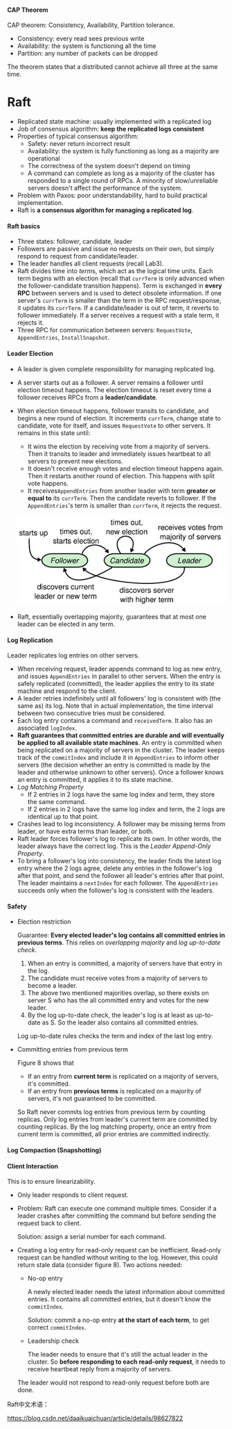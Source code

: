 #### CAP Theorem

CAP theorem: Consistency, Availability, Partition tolerance.

- Consistency: every read sees previous write
- Availability: the system is functioning all the time
- Partition: any number of packets can be dropped

The theorem states that a distributed cannot achieve all three at the same time. 



# Raft

- Replicated state machine: usually implemented with a replicated log
- Job of consensus algorithm: **keep the replicated logs consistent**
- Properties of typical consensus algorithm:
    - Safety: never return incorrect result
    - Availability: the system is fully functioning as long as a majority are operational
    - The correctness of the system doesn't depend on timing
    - A command can complete as long as a majority of the cluster has responded to a single round of RPCs. A minority of slow/unreliable servers doesn't affect the performance of the system.
- Problem with Paxos: poor understandability, hard to build practical implementation.
- Raft is **a consensus algorithm for managing a replicated log**.

#### Raft basics

- Three states: follower, candidate, leader
- Followers are passive and issue no requests on their own, but simply respond to request from candidate/leader.
- The leader handles all client requests (recall Lab3).
- Raft divides time into *term*s, which act as the logical time units. Each term begins with an election (recall that `currTerm` is only advanced when the follower-candidate transition happens). Term is exchanged in **every RPC** between servers and is used to detect obsolete information. If one server's `currTerm` is smaller than the term in the RPC request/response, it updates its `currTerm`. If a candidate/leader is out of term, it reverts to follower immediately. If a server receives a request with a stale term, it rejects it.
- Three RPC for communication between servers: `RequestVote`, `AppendEntries`,  `InstallSnapshot`.



#### Leader Election

- A leader is given complete responsibility for managing replicated log.

- A server starts out as a follower. A server remains a follower until election timeout happens. The election timeout is reset every time a follower receives RPCs from a **leader/candidate**.

- When election timeout happens, follower transits to candidate, and begins a new round of election. It increments `currTerm`, change state to candidate, vote for itself, and issues `RequestVote` to other servers. It remains in this state until:

    - It wins the election by receiving vote from a majority of servers. Then it transits to leader and immediately issues heartbeat to all servers to prevent new elections.
    - It doesn't receive enough votes and election timeout happens again. Then it restarts another round of election. This happens with split vote happens. 
    - It receives`AppendEntries` from another leader with term **greater or equal to** its `currTerm`. Then the candidate reverts to follower. If the `AppendEntries`'s term is smaller than `currTerm`, it rejects the request.

    ![state_transition](state_transition.jpg)

- Raft, essentially overlapping majority, guarantees that at most one leader can be elected in any term.

#### Log Replication

Leader replicates log entries on other servers.

- When receiving request, leader appends command to log as new entry, and issues `AppendEntries` in parallel to other servers. When the entry is safely replicated (committed), the leader applies the entry to its state machine and respond to the client. 
- A leader retries indefinitely until all followers' log is consistent with (the same as) its log. Note that in actual implementation, the time interval between two consecutive tries must be considered.
- Each log entry contains a command and `receivedTerm`. It also has an associated `logIndex`.
- **Raft guarantees that committed entries are durable and will eventually be applied to all available state machines**. An entry is committed when being replicated on a majority of servers in the cluster. The leader keeps track of the `commitIndex` and include it in `AppendEntries` to inform other servers (the decision whether an entry is committed is made by the leader and otherwise unknown to other servers). Once a follower knows an entry is committed, it applies it to its state machine. 
- *Log Matching Property*
    - If 2 entries in 2 logs have the same log index and term, they store the same command.
    - If 2 entries in 2 logs have the same log index and term, the 2 logs are identical up to that point.
- Crashes lead to log inconsistency. A follower may be missing terms from leader, or have extra terms than leader, or both.
- Raft leader forces follower's log to replicate its own. In other words, the leader always have the correct log. This is the *Leader Append-Only Property*.
- To bring a follower's log into consistency, the leader finds the latest log entry where the 2 logs agree, delete any entries in the follower's log after that point, and send the follower all leader's entries after that point. The leader maintains a `nextIndex` for each follower. The `AppendEntries` succeeds only when the follower's log is consistent with the leaders.



#### Safety

- Election restriction

    Guarantee: **Every elected leader's log contains all committed entries in previous terms**. This relies on *overlapping majority* and *log up-to-date check*.

    1. When an entry is committed, a majority of servers have that entry in the log.
    2. The candidate must receive votes from a majority of servers to become a leader. 
    3. The above two mentioned majorities overlap, so there exists on server S who has the all committed entry and votes for the new leader.
    4. By the log up-to-date check, the leader's log is at least as up-to-date as S. So the leader also contains all committed entries. 

    Log up-to-date rules checks the term and index of the last log entry.

- Committing entries from previous term

    Figure 8 shows that

    - If an entry from **current term** is replicated on a majority of servers, it's committed.
    - If an entry from **previous terms** is replicated on a majority of servers, it's not guaranteed to be committed.

    So Raft never commits log entries from previous term by counting replicas. Only log entries from leader's current term are committed by counting replicas. By the log matching property, once an entry from current term is committed, all prior entries are committed indirectly.



#### Log Compaction (Snapshotting)



#### Client Interaction

This is to ensure linearizability. 

- Only leader responds to client request.

- Problem: Raft can execute one command multiple times. Consider if a leader crashes after committing the command but before sending the request back to client. 

    Solution: assign a serial number for each command. 

- Creating a log entry for read-only request can be inefficient. Read-only request can be handled without writing to the log. However, this could return stale data (consider figure 8). Two actions needed:

    - No-op entry

        A newly elected leader needs the latest information about committed entries. It contains all committed entries, but it doesn't know the `commitIndex`. 

        Solution: commit a no-op entry **at the start of each term**, to get correct `commitIndex`.

    - Leadership check

        The leader needs to ensure that it's still the actual leader in the cluster. So **before responding to each read-only request**, it needs to receive heartbeat reply from a majority of servers.

    The leader would not respond to read-only request before both are done.



Raft中文术语：

https://blog.csdn.net/daaikuaichuan/article/details/98627822

